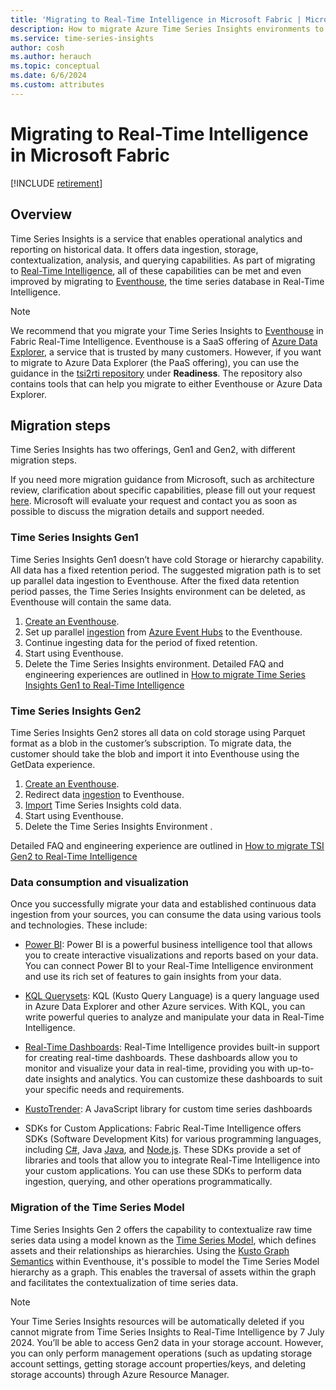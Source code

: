 ```yaml
---
title: 'Migrating to Real-Time Intelligence in Microsoft Fabric | Microsoft Docs'
description: How to migrate Azure Time Series Insights environments to Real-Time Intelligence in Microsoft Fabric.
ms.service: time-series-insights
author: cosh
ms.author: herauch
ms.topic: conceptual
ms.date: 6/6/2024
ms.custom: attributes
---
```


# Migrating to Real-Time Intelligence in Microsoft Fabric

[!INCLUDE [retirement](../../includes/tsi-retirement.md)]

## Overview
Time Series Insights is a service that enables operational analytics and reporting on historical data. It offers data ingestion, storage, contextualization, analysis, and querying capabilities. As part of migrating to [Real-Time Intelligence](/fabric/real-time-intelligence/overview), all of these capabilities can be met and even improved by migrating to [Eventhouse](/fabric/real-time-intelligence/eventhouse), the time series database in Real-Time Intelligence.

> [!NOTE]
> We recommend that you migrate your Time Series Insights to [Eventhouse](/fabric/real-time-intelligence/eventhouse) in Fabric Real-Time Intelligence. Eventhouse is a SaaS offering of [Azure Data Explorer](/azure/data-explorer/data-explorer-overview), a service that is trusted by many customers. However, if you want to migrate to Azure Data Explorer (the PaaS offering), you can use the guidance in the [tsi2rti repository](https://aka.ms/tsi2rti) under **Readiness**. The repository also contains tools that can help you migrate to either Eventhouse or Azure Data Explorer. 

## Migration steps

Time Series Insights has two offerings, Gen1 and Gen2, with different migration steps.

If you need more migration guidance from Microsoft, such as architecture review, clarification about specific capabilities, please fill out your request [here](https://aka.ms/TSI2FabricMigrationHelp). Microsoft will evaluate your request and contact you as soon as possible to discuss the migration details and support needed.

### Time Series Insights Gen1

Time Series Insights Gen1 doesn’t have cold Storage or hierarchy capability. All data has a fixed retention period. The suggested migration path is to set up parallel data ingestion to Eventhouse. After the fixed data retention period passes, the Time Series Insights environment can be deleted, as Eventhouse will contain the same data.

1. [Create an Eventhouse](/fabric/real-time-intelligence/create-eventhouse).
1. Set up parallel [ingestion](/fabric/real-time-intelligence/get-data-event-hub) from [Azure Event Hubs](/azure/event-hubs/event-hubs-about) to the Eventhouse.
1. Continue ingesting data for the period of fixed retention.
1. Start using Eventhouse.
1. Delete the Time Series Insights environment.
Detailed FAQ and engineering experiences are outlined in [How to migrate Time Series Insights Gen1 to Real-Time Intelligence](./how-to-tsi-gen1-migration.md)

### Time Series Insights Gen2

Time Series Insights Gen2 stores all data on cold storage using Parquet format as a blob in the customer’s subscription. To migrate data, the customer should take the blob and import it into Eventhouse using the GetData experience.

1. [Create an Eventhouse](/fabric/real-time-intelligence/create-eventhouse).
1. Redirect data [ingestion](/fabric/real-time-intelligence/get-data-event-hub) to Eventhouse.
1. [Import](/fabric/real-time-intelligence/get-data-azure-storage) Time Series Insights cold data.
1. Start using Eventhouse.
1. Delete the Time Series Insights Environment .

Detailed FAQ and engineering experience are outlined in [How to migrate TSI Gen2 to Real-Time Intelligence](./how-to-tsi-gen2-migration.md)

### Data consumption and visualization

Once you successfully migrate your data and established continuous data ingestion from your sources, you can consume the data using various tools and technologies. These include:

* [Power BI](/fabric/real-time-intelligence/create-powerbi-report): Power BI is a powerful business intelligence tool that allows you to create interactive visualizations and reports based on your data. You can connect Power BI to your Real-Time Intelligence environment and use its rich set of features to gain insights from your data.

* [KQL Querysets](/fabric/real-time-intelligence/create-query-set): KQL (Kusto Query Language) is a query language used in Azure Data Explorer and other Azure services. With KQL, you can write powerful queries to analyze and manipulate your data in Real-Time Intelligence. 

* [Real-Time Dashboards](/fabric/real-time-intelligence/dashboard-real-time-create): Real-Time Intelligence provides built-in support for creating real-time dashboards. These dashboards allow you to monitor and visualize your data in real-time, providing you with up-to-date insights and analytics. You can customize these dashboards to suit your specific needs and requirements.

* [KustoTrender](https://github.com/Azure/azure-kusto-trender): A JavaScript library for custom time series dashboards

* SDKs for Custom Applications: Fabric Real-Time Intelligence offers SDKs (Software Development Kits) for various programming languages, including [C#](/azure/data-explorer/kusto/api/netfx/about-the-sdk?context=%2Ffabric%2Fcontext%2Fcontext-rti&pivots=fabric), Java [Java](/azure/data-explorer/kusto/api/java/kusto-java-client-library?context=%2Ffabric%2Fcontext%2Fcontext-rti&pivots=fabric), and [Node.js](/azure/data-explorer/kusto/api/node/kusto-node-client-library?context=%2Ffabric%2Fcontext%2Fcontext-rti&pivots=fabric). These SDKs provide a set of libraries and tools that allow you to integrate Real-Time Intelligence into your custom applications. You can use these SDKs to perform data ingestion, querying, and other operations programmatically.

### Migration of the Time Series Model

Time Series Insights Gen 2 offers the capability to contextualize raw time series data using a model known as the [Time Series Model](/azure/time-series-insights/concepts-model-overview), which defines assets and their relationships as hierarchies. Using the [Kusto Graph Semantics](/azure/data-explorer/graph-overview?context=%2Ffabric%2Fcontext%2Fcontext-rti&pivots=fabric) within Eventhouse, it's possible to model the Time Series Model hierarchy as a graph. This enables the traversal of assets within the graph and facilitates the contextualization of time series data.

> [!NOTE]
> Your Time Series Insights resources will be automatically deleted if you cannot migrate from Time Series Insights to Real-Time Intelligence by 7 July 2024. You’ll be able to access Gen2 data in your storage account. However, you can only perform management operations (such as updating storage account settings, getting storage account properties/keys, and deleting storage accounts) through Azure Resource Manager. 
